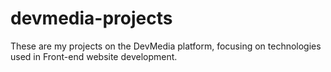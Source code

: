# devmedia-projects
These are my projects on the DevMedia platform, focusing on technologies used in Front-end website development.
